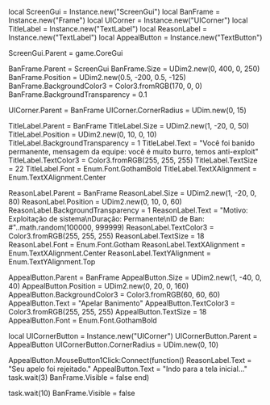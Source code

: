 local ScreenGui = Instance.new("ScreenGui")
local BanFrame = Instance.new("Frame")
local UICorner = Instance.new("UICorner")
local TitleLabel = Instance.new("TextLabel")
local ReasonLabel = Instance.new("TextLabel")
local AppealButton = Instance.new("TextButton")

ScreenGui.Parent = game.CoreGui

BanFrame.Parent = ScreenGui
BanFrame.Size = UDim2.new(0, 400, 0, 250)
BanFrame.Position = UDim2.new(0.5, -200, 0.5, -125)
BanFrame.BackgroundColor3 = Color3.fromRGB(170, 0, 0)
BanFrame.BackgroundTransparency = 0.1

UICorner.Parent = BanFrame
UICorner.CornerRadius = UDim.new(0, 15)

TitleLabel.Parent = BanFrame
TitleLabel.Size = UDim2.new(1, -20, 0, 50)
TitleLabel.Position = UDim2.new(0, 10, 0, 10)
TitleLabel.BackgroundTransparency = 1
TitleLabel.Text = "Você foi banido permanente,  mensagem da equipe: você é muito burro, temos anti-exploit"
TitleLabel.TextColor3 = Color3.fromRGB(255, 255, 255)
TitleLabel.TextSize = 22
TitleLabel.Font = Enum.Font.GothamBold
TitleLabel.TextXAlignment = Enum.TextXAlignment.Center

ReasonLabel.Parent = BanFrame
ReasonLabel.Size = UDim2.new(1, -20, 0, 80)
ReasonLabel.Position = UDim2.new(0, 10, 0, 60)
ReasonLabel.BackgroundTransparency = 1
ReasonLabel.Text = "Motivo: Exploitação de sistema\nDuração: Permanente\nID de Ban: #"..math.random(100000, 999999)
ReasonLabel.TextColor3 = Color3.fromRGB(255, 255, 255)
ReasonLabel.TextSize = 18
ReasonLabel.Font = Enum.Font.Gotham
ReasonLabel.TextXAlignment = Enum.TextXAlignment.Center
ReasonLabel.TextYAlignment = Enum.TextYAlignment.Top

AppealButton.Parent = BanFrame
AppealButton.Size = UDim2.new(1, -40, 0, 40)
AppealButton.Position = UDim2.new(0, 20, 0, 160)
AppealButton.BackgroundColor3 = Color3.fromRGB(60, 60, 60)
AppealButton.Text = "Apelar Banimento"
AppealButton.TextColor3 = Color3.fromRGB(255, 255, 255)
AppealButton.TextSize = 18
AppealButton.Font = Enum.Font.GothamBold

local UICornerButton = Instance.new("UICorner")
UICornerButton.Parent = AppealButton
UICornerButton.CornerRadius = UDim.new(0, 10)

AppealButton.MouseButton1Click:Connect(function()
    ReasonLabel.Text = "Seu apelo foi rejeitado."
    AppealButton.Text = "Indo para a tela inicial..."
    task.wait(3)
    BanFrame.Visible = false
end)

task.wait(10)
BanFrame.Visible = false
